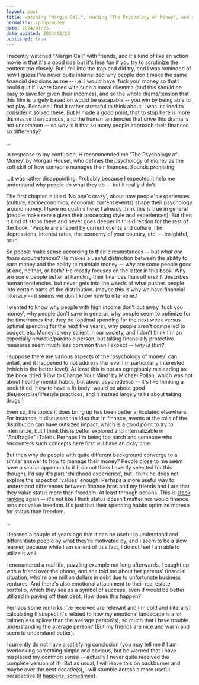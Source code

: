 ```yaml
---
layout: post
title: watching "Margin Call", reading 'The Psychology of Money', and still not understanding
permalink: /poop/money
date: 2024/01/25
date_updated: 2024/02/20
published: true
---
```



I recently watched "Margin Call" with friends, and it's kind of like an action movie in that it's a good ride but it's less fun if you try to scrutinize the content too closely. But I fell into the trap and did try, and I was reminded of how I guess I've never quite internalized why people don't make the same financial decisions as me -- i.e. I would have 'fuck you' money so that I could quit if I were faced with such a moral dilemma (and this should be easy to save for given their incomes), and so the whole drama/tension that this film is largely based on would be escapable -- you win by being able to not play. Because I find it rather stressful to think about, I was inclined to consider it solved there. But H made a good point, that to stop here is more dismissive than curious, and the human tendencies that drive this drama is not uncommon -- so _why_ is it that so many people approach their finances so differently?

...

In response to my confusion, H recommended me 'The Psychology of Money' by Morgan Housel, who defines the psychology of money as the soft skill of how someone manages their finances. Sounds promising. 

...it was rather disappointing. Probably because I expected it help me understand why people do what they do -- but it really didn't.

The first chapter is titled 'No one's crazy', about how people's experiences (culture, socioeconomics, economic current events) shape their psychology around money. I have no qualms here; I already think this is true in general (people make sense given their processing style and experiences). But then it kind of stops there and never goes deeper in this direction for the rest of the book. 'People are shaped by current events and culture, like depressions, interest rates, the economy of your country, etc' -- insightful, bruh. 

So people make sense according to their circumstances -- but _what are those circumstances?_ He makes a useful distinction between the ability to earn money and the ability to maintain money -- _why_ are some people good at one, neither, or both? He mostly focuses on the latter in this book.  Why are some people better at handling their finances than others? It describes human tendencies, but never gets into the weeds of what pushes people into certain parts of the distribution. (maybe this is why we have financial illiteracy -- it seems we don't know how to intervene.)

I wanted to know why people with high income don't put away 'fuck you money', why people don't save in general, why people seem to optimize for the timeframes that they do (optimal spending for the next week versus optimal spending for the next five years), why people aren't compelled to budget, etc. Money is very salient in our society, and I don't think I'm an especially neurotic/paranoid person, but taking financially protective measures seem much less common than I expect -- _why is that?_

I suppose there are various aspects of the 'psychology of money' can entail, and it happened to not address the level I'm particularly interested (which is the better level). At least this is not as egregiously misleading as the book titled 'How to Change Your Mind' by Michael Pollan, which was not about healthy mental habits, but about psychedelics -- it's like thinking a book titled 'How to have a fit body' would be about good diet/exercise/lifestyle practices, and it instead largely talks about taking drugs.)

Even so, the topics it does bring up has been better articulated elsewhere. For instance, it discusses the idea that in finance, events at the tails of the distribution can have outsized impact, which is a good point to try to internalize, but I think this is better explored and internalizable in "Antifragile" (Taleb). Perhaps I'm being too harsh and someone who encounters such concepts here first will have an okay time. 

But then why do people with quite different background converge to a similar answer to how to manage their money? People close to me seem have a similar approach to it (I do not think I overtly selected for this though). I'd say it's part 'childhood experience', but I think he does not explore the aspect of 'values' enough. Perhaps a more useful way to understand differences between finance bros and my friends and I are that they value status more than freedom. At least through actions. This is [stack ranking](dll110.github.io/poop/stack_rankings) again -- it's not like I think status doesn't matter nor would finance bros not value freedom. It's just that their spending habits optimize moreso for status than freedom. 

...

I learned a couple of years ago that it can be useful to understand and differentiate people by what they're motivated by, and I seem to be a slow learner, because while I am salient of this fact, I do not feel I am able to utilize it well. 

I encountered a real life, puzzling example not long afterwards. I caught up with a friend over the phone, and she told me about her parents' financial situation, who're one million dollars in debt due to unfortunate business ventures. And there's also emotional attachment to their real estate portfolio, which they see as a symbol of success, even if would be better utilized in paying off their debt. How does this happen?

Perhaps some remarks I've received are relevant and I'm cold and (literally) calculating (I suspect it's related to how my emotional landscape is a lot calmer/less spikey than the average person's), so much that I have trouble understanding the average person? (But my friends are nice and warm and seem to understand better).

I currently do not have a satisfying conclusion (you may tell me if I am overlooking something simple and obvious, but be warned that I have misplaced my common sense -- actually I never quite received the complete version of it). But as usual, I will leave this on backburner and maybe over the next decade(s), I will stumble across a more useful perspective ([it happens, sometimes](dll110.github/poop/god)). 



